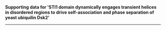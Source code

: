 **Supporting data for 'STI1 domain dynamically engages transient helices in disordered regions to drive self-association and phase separation of yeast ubiquilin Dsk2'**


---


